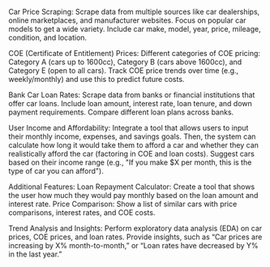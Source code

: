 Car Price Scraping:
Scrape data from multiple sources like car dealerships, online marketplaces, and manufacturer websites. Focus on popular car models to get a wide variety.
Include car make, model, year, price, mileage, condition, and location.

COE (Certificate of Entitlement) Prices:
Different categories of COE pricing: Category A (cars up to 1600cc), Category B (cars above 1600cc), and Category E (open to all cars).
Track COE price trends over time (e.g., weekly/monthly) and use this to predict future costs.

Bank Car Loan Rates:
Scrape data from banks or financial institutions that offer car loans. 
Include loan amount, interest rate, loan tenure, and down payment requirements.
Compare different loan plans across banks.

User Income and Affordability:
Integrate a tool that allows users to input their monthly income, expenses, and savings goals. Then, the system can calculate how long it would take them to afford a car and whether they can realistically afford the car (factoring in COE and loan costs).
Suggest cars based on their income range (e.g., "If you make $X per month, this is the type of car you can afford").

Additional Features:
Loan Repayment Calculator: Create a tool that shows the user how much they would pay monthly based on the loan amount and interest rate.
Price Comparison: Show a list of similar cars with price comparisons, interest rates, and COE costs.

Trend Analysis and Insights:
Perform exploratory data analysis (EDA) on car prices, COE prices, and loan rates. Provide insights, such as “Car prices are increasing by X% month-to-month,” or “Loan rates have decreased by Y% in the last year.”
